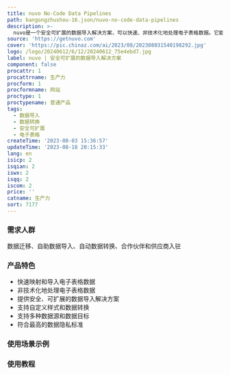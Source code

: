 ```yaml
---
title: nuvo No-Code Data Pipelines
path: bangongzhushou-16.json/nuvo-no-code-data-pipelines
description: >-
  nuvo是一个安全可扩展的数据导入解决方案，可以快速、非技术化地处理电子表格数据。它能够帮助您转变数据导入的方式，实现快速、非技术化地处理电子表格数据，并提供安全、可扩展的数据导入解决方案。通过nuvo，您可以轻松地映射、验证、清洗和导入电子表格数据，大大提高客户数据导入的效率。
source: 'https://getnuvo.com'
cover: 'https://pic.chinaz.com/ai/2023/08/202308031540198292.jpg'
logo: /logo/20240612/6/12/20240612_75e4ebd7.jpg
label: nuvo | 安全可扩展的数据导入解决方案
component: false
procattr: 1
procattrname: 生产力
procform: 1
procformname: 网站
proctype: 1
proctypename: 普通产品
tags:
  - 数据导入
  - 数据转换
  - 安全可扩展
  - 电子表格
createTime: '2023-08-03 15:36:57'
updateTime: '2023-08-18 20:15:33'
lang: en
isicp: 2
isqian: 2
iswx: 2
isqq: 2
iscom: 2
price: ''
catname: 生产力
sort: 7177
---
```




### 需求人群
数据迁移、自助数据导入、自动数据转换、合作伙伴和供应商入驻

### 产品特色
- 快速映射和导入电子表格数据
- 非技术化地处理电子表格数据
- 提供安全、可扩展的数据导入解决方案
- 支持自定义样式和数据转换
- 支持多种数据源和数据目标
- 符合最高的数据隐私标准

### 使用场景示例


### 使用教程


  
